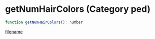 # getNumHairColors (Category ped)

```js
function getNumHairColors(): number
```

[filename](getNumHairColors_m.md ':include')
